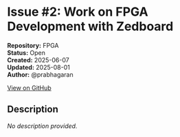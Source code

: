 # Issue #2: Work on FPGA Development with Zedboard

**Repository:** FPGA  
**Status:** Open  
**Created:** 2025-06-07  
**Updated:** 2025-08-01  
**Author:** @prabhagaran  

[View on GitHub](https://github.com/Simtestlab/FPGA/issues/2)

## Description

*No description provided.*